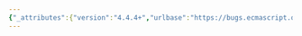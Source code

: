 ```yaml
---
{"_attributes":{"version":"4.4.4+","urlbase":"https://bugs.ecmascript.org/","maintainer":"dherman@mozilla.com"},"bug":{"bug_id":3688,"creation_ts":"2015-01-29 10:15:00 -0800","short_desc":"18.2.4 parseFloat, 18.2.5 parseInt: Handle zero before applying \"Number value for\"","delta_ts":"2015-02-02 18:38:58 -0800","product":"Draft for 6th Edition","component":"technical issue","version":"Rev 31: January 15, 2015 Draft","rep_platform":"All","op_sys":"All","bug_status":"RESOLVED","resolution":"FIXED","priority":"Normal","bug_severity":"normal","everconfirmed":true,"reporter":{"uid":"andrebargull","name":"André Bargull"},"assigned_to":{"uid":"allen","name":"Allen Wirfs-Brock"},"long_desc":[{"commentid":11752,"comment_count":0,"who":{"uid":"andrebargull","name":"André Bargull"},"bug_when":"2015-01-29 10:15:06 -0800","thetext":"18.2.4 parseFloat (string)\n18.2.5 parseInt (string , radix)\n\nFrom 6.1.6 The Number Type: \n\n> In this specification, the phrase “the Number value for x” where \n> x represents an exact nonzero real mathematical quantity [...]\n\nThe mathematical value in parseFloat and parseInt can be zero, so additional steps like in 7.1.3.1.1 Runtime Semantics: MV’s and in 11.8.3.1 Static Semantics: MV’s need to be added to parse{Float, Int}.\n\n18.2.4 parseFloat:\n---\n6. Let mathFloat be the MV of numberString.\n7. If mathFloat is 0, then\n  a. If the first code unit in trimmedString is '-', return -0.\n  b. Return +0.\n8. Return the Number value for mathFloat.\n---\n\n18.2.5 parseInt:\n---\n16. If mathInt is 0, then\n  a. If sign is -1, return -0.\n  b. Return +0.\n18. Let number be the Number value for mathInt.\n19. Return sign x number.\n---\n\n\nES1 bug - huzzah! ;-)"},{"commentid":11885,"comment_count":1,"who":{"uid":"allen","name":"Allen Wirfs-Brock"},"bug_when":"2015-02-02 12:13:56 -0800","thetext":"fixed in rev32 editor's draft"},{"commentid":11998,"comment_count":2,"who":{"uid":"allen","name":"Allen Wirfs-Brock"},"bug_when":"2015-02-02 18:38:58 -0800","thetext":"fixed in rev32 draft"}]}}
---
```

